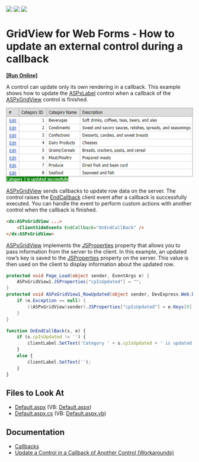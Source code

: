 <!-- default badges list -->
![](https://img.shields.io/endpoint?url=https://codecentral.devexpress.com/api/v1/VersionRange/128535988/15.1.9%2B)
[![](https://img.shields.io/badge/Open_in_DevExpress_Support_Center-FF7200?style=flat-square&logo=DevExpress&logoColor=white)](https://supportcenter.devexpress.com/ticket/details/E2379)
[![](https://img.shields.io/badge/📖_How_to_use_DevExpress_Examples-e9f6fc?style=flat-square)](https://docs.devexpress.com/GeneralInformation/403183)
<!-- default badges end -->
# GridView for Web Forms - How to update an external control during a callback
<!-- run online -->
**[[Run Online]](https://codecentral.devexpress.com/128535988/)**
<!-- run online end -->

A control can update only its own rendering in a callback. This example shows how to update the [ASPxLabel](https://docs.devexpress.com/AspNet/DevExpress.Web.ASPxLabel) control when a callback of the [ASPxGridView](https://docs.devexpress.com/AspNet/DevExpress.Web.ASPxGridView) control is finished.

![Label updated on grid callback](updated-label-on-grid-callback.png)

[ASPxGridView](https://docs.devexpress.com/AspNet/DevExpress.Web.ASPxGridView) sends callbacks to update row data on the server. The control raises the [EndCallback](https://docs.devexpress.com/AspNet/js-ASPxClientGridView.EndCallback) client event after a callback is successfully executed. You can handle the event to perform custom actions with another control when the callback is finished.

```aspx
<dx:ASPxGridView ...>
    <ClientSideEvents EndCallback="OnEndCallBack" />
</dx:ASPxGridView>
```

[ASPxGridView](https://docs.devexpress.com/AspNet/DevExpress.Web.ASPxGridView) implements the [JSProperties](https://docs.devexpress.com/AspNet/DevExpress.Web.ASPxGridBase.JSProperties) property that allows you to pass information from the server to the client. In this example, an updated row’s key is saved to the [JSProperties](https://docs.devexpress.com/AspNet/DevExpress.Web.ASPxGridBase.JSProperties) property on the server. This value is then used on the client to display information about the updated row.

```cs
protected void Page_Load(object sender, EventArgs e) {
    ASPxGridView1.JSProperties["cpIsUpdated"] = "";
}
protected void ASPxGridView1_RowUpdated(object sender, DevExpress.Web.Data.ASPxDataUpdatedEventArgs e) {
    if (e.Exception == null) {
        ((ASPxGridView)sender).JSProperties["cpIsUpdated"] = e.Keys[0];
    }
}
```

```js
function OnEndCallBack(s, e) {
    if (s.cpIsUpdated != '') {
        clientLabel.SetText('Category ' + s.cpIsUpdated + ' is updated successfully');
    }
    else {
        clientLabel.SetText('');
    }
}
```

## Files to Look At
<!-- default file list -->
- [Default.aspx](./CS/Default.aspx) (VB: [Default.aspx](./VB/Default.aspx))
- [Default.aspx.cs](./CS/Default.aspx.cs) (VB: [Default.aspx.vb](./VB/Default.aspx.vb))
<!-- default file list end -->

## Documentation

- [Callbacks](https://docs.devexpress.com/AspNet/402559/common-concepts/callbacks)
- [Update a Control in a Callback of Another Control (Workarounds)](https://docs.devexpress.com/AspNet/402219/common-concepts/callbacks/update-control-in-callback-of-another-control)
